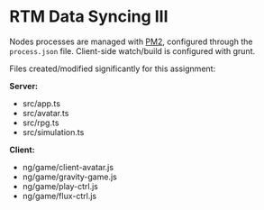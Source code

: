 # RTM Data Syncing III

Nodes processes are managed with [PM2](http://pm2.keymetrics.io/docs/usage/quick-start/), 
configured through the `process.json` file. Client-side watch/build is configured with grunt.

Files created/modified significantly for this assignment:

**Server:**
- src/app.ts
- src/avatar.ts
- src/rpg.ts
- src/simulation.ts

**Client:**
- ng/game/client-avatar.js
- ng/game/gravity-game.js
- ng/game/play-ctrl.js
- ng/game/flux-ctrl.js